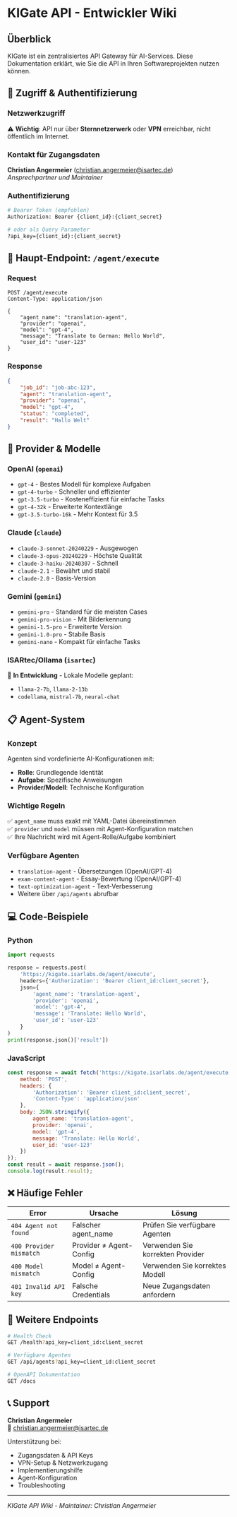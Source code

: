 # KIGate API - Entwickler Wiki

## Überblick

KIGate ist ein zentralisiertes API Gateway für AI-Services. Diese Dokumentation erklärt, wie Sie die API in Ihren Softwareprojekten nutzen können.

## 🔐 Zugriff & Authentifizierung

### Netzwerkzugriff
⚠️ **Wichtig**: API nur über **Sternnetzerwerk** oder **VPN** erreichbar, nicht öffentlich im Internet.

### Kontakt für Zugangsdaten
**Christian Angermeier** (christian.angermeier@isartec.de)  
*Ansprechpartner und Maintainer*

### Authentifizierung
```bash
# Bearer Token (empfohlen)
Authorization: Bearer {client_id}:{client_secret}

# oder als Query Parameter  
?api_key={client_id}:{client_secret}
```

## 🚀 Haupt-Endpoint: `/agent/execute`

### Request
```http
POST /agent/execute
Content-Type: application/json

{
    "agent_name": "translation-agent",
    "provider": "openai", 
    "model": "gpt-4",
    "message": "Translate to German: Hello World",
    "user_id": "user-123"
}
```

### Response
```json
{
    "job_id": "job-abc-123", 
    "agent": "translation-agent",
    "provider": "openai",
    "model": "gpt-4",
    "status": "completed",
    "result": "Hallo Welt"
}
```

## 🤖 Provider & Modelle

### OpenAI (`openai`)
- `gpt-4` - Bestes Modell für komplexe Aufgaben
- `gpt-4-turbo` - Schneller und effizienter  
- `gpt-3.5-turbo` - Kosteneffizient für einfache Tasks
- `gpt-4-32k` - Erweiterte Kontextlänge
- `gpt-3.5-turbo-16k` - Mehr Kontext für 3.5

### Claude (`claude`)  
- `claude-3-sonnet-20240229` - Ausgewogen
- `claude-3-opus-20240229` - Höchste Qualität
- `claude-3-haiku-20240307` - Schnell
- `claude-2.1` - Bewährt und stabil
- `claude-2.0` - Basis-Version

### Gemini (`gemini`)
- `gemini-pro` - Standard für die meisten Cases
- `gemini-pro-vision` - Mit Bilderkennung  
- `gemini-1.5-pro` - Erweiterte Version
- `gemini-1.0-pro` - Stabile Basis
- `gemini-nano` - Kompakt für einfache Tasks

### ISARtec/Ollama (`isartec`) 
🚧 **In Entwicklung** - Lokale Modelle geplant:
- `llama-2-7b`, `llama-2-13b`
- `codellama`, `mistral-7b`, `neural-chat`

## 📋 Agent-System

### Konzept
Agenten sind vordefinierte AI-Konfigurationen mit:
- **Rolle**: Grundlegende Identität  
- **Aufgabe**: Spezifische Anweisungen
- **Provider/Modell**: Technische Konfiguration

### Wichtige Regeln
✅ `agent_name` muss exakt mit YAML-Datei übereinstimmen  
✅ `provider` und `model` müssen mit Agent-Konfiguration matchen  
✅ Ihre Nachricht wird mit Agent-Rolle/Aufgabe kombiniert  

### Verfügbare Agenten
- `translation-agent` - Übersetzungen (OpenAI/GPT-4)
- `exam-content-agent` - Essay-Bewertung (OpenAI/GPT-4)  
- `text-optimization-agent` - Text-Verbesserung
- Weitere über `/api/agents` abrufbar

## 💻 Code-Beispiele

### Python
```python
import requests

response = requests.post(
    'https://kigate.isarlabs.de/agent/execute',
    headers={'Authorization': 'Bearer client_id:client_secret'},
    json={
        'agent_name': 'translation-agent',
        'provider': 'openai',
        'model': 'gpt-4', 
        'message': 'Translate: Hello World',
        'user_id': 'user-123'
    }
)
print(response.json()['result'])
```

### JavaScript
```javascript
const response = await fetch('https://kigate.isarlabs.de/agent/execute', {
    method: 'POST',
    headers: {
        'Authorization': 'Bearer client_id:client_secret',
        'Content-Type': 'application/json'
    },
    body: JSON.stringify({
        agent_name: 'translation-agent',
        provider: 'openai',
        model: 'gpt-4',
        message: 'Translate: Hello World', 
        user_id: 'user-123'
    })
});
const result = await response.json();
console.log(result.result);
```

## ❌ Häufige Fehler

| Error | Ursache | Lösung |
|-------|---------|---------|
| `404 Agent not found` | Falscher agent_name | Prüfen Sie verfügbare Agenten |
| `400 Provider mismatch` | Provider ≠ Agent-Config | Verwenden Sie korrekten Provider |  
| `400 Model mismatch` | Model ≠ Agent-Config | Verwenden Sie korrektes Modell |
| `401 Invalid API key` | Falsche Credentials | Neue Zugangsdaten anfordern |

## 🔧 Weitere Endpoints

```bash
# Health Check
GET /health?api_key=client_id:client_secret

# Verfügbare Agenten
GET /api/agents?api_key=client_id:client_secret

# OpenAPI Dokumentation  
GET /docs
```

## 📞 Support

**Christian Angermeier**  
📧 christian.angermeier@isartec.de

Unterstützung bei:
- Zugangsdaten & API Keys
- VPN-Setup & Netzwerkzugang  
- Implementierungshilfe
- Agent-Konfiguration
- Troubleshooting

---
*KIGate API Wiki - Maintainer: Christian Angermeier*